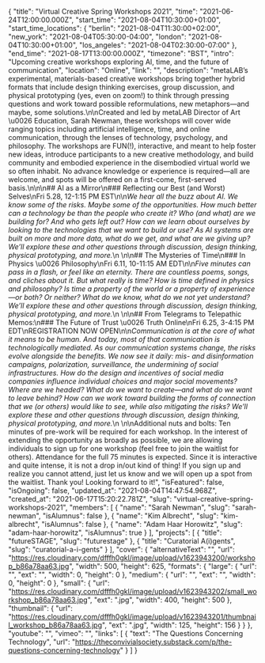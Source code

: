 {
 "title": "Virtual Creative Spring Workshops 2021",
 "time": "2021-06-24T12:00:00.000Z",
 "start_time": "2021-08-04T10:30:00+01:00",
 "start_time_locations": {
  "berlin": "2021-08-04T11:30:00+02:00",
  "new_york": "2021-08-04T05:30:00-04:00",
  "london": "2021-08-04T10:30:00+01:00",
  "los_angeles": "2021-08-04T02:30:00-07:00"
 },
 "end_time": "2021-08-17T13:00:00.000Z",
 "timezone": "BST",
 "intro": "Upcoming creative workshops exploring AI, time, and the future of communication",
 "location": "Online",
 "link": "",
 "description": "metaLAB’s experimental, materials-based creative workshops bring together hybrid formats that include design thinking exercises, group discussion, and physical prototyping (yes, even on zoom!) to think through pressing questions and work toward possible reformulations, new metaphors—and maybe, some solutions.\n\nCreated and led by metaLAB Director of Art \u0026 Education, Sarah Newman, these workshops will cover wide ranging topics including artificial intelligence, time, and online communication, through the lenses of technology, psychology, and philosophy. The workshops are FUN(!), interactive, and meant to help foster new ideas, introduce participants to a new creative methodology, and build community and embodied experience in the disembodied virtual world we so often inhabit. No advance knowledge or experience is required—all are welcome, and spots will be offered on a first-come, first-served basis.\n\n\n## AI as a Mirror\n### Reflecting our Best (and Worst) Selves\nFri 5.28, 12-1:15 PM EST\n\n*We hear all the buzz about AI. We know some of the risks. Maybe some of the opportunities. How much better can a technology be than the people who create it? Who (and what) are we building for? And who gets left out? How can we learn about ourselves by looking to the technologies that we want to build or use? As AI systems are built on more and more data, what do we get, and what are we giving up? We’ll explore these and other questions through discussion, design thinking, physical prototyping, and more.*\n \n\n## The Mysteries of Time\n### In Physics \u0026 Philosophy\nFri 6.11, 10-11:15 AM EDT\n\n*Five minutes can pass in a flash, or feel like an eternity. There are countless poems, songs, and cliches about it. But what really is time? How is time defined in physics and philosophy? Is time a property of the world or a property of experience—or both? Or neither? What do we know, what do we not yet understand? We’ll explore these and other questions through discussion, design thinking, physical prototyping, and more.*\n \n\n## From Telegrams to Telepathic Memos:\n### The Future of Trust \u0026 Truth Online\nFri 6.25, 3-4:15 PM EDT\nREGISTRATION NOW OPEN\n\n*Communication is at the core of what it means to be human. And today, most of that communication is technologically mediated. As our communication systems change, the risks evolve alongside the benefits. We now see it daily: mis- and disinformation campaigns, polarization, surveillance, the undermining of social infrastructures. How do the design and incentives of social media companies influence individual choices and major social movements? Where are we headed? What do we want to create—and what do we want to leave behind? How can we work toward building the forms of connection that we (or others) would like to see, while also mitigating the risks? We’ll explore these and other questions through discussion, design thinking, physical prototyping, and more.*\n \n\nAdditional nuts and bolts: Ten minutes of pre-work will be required for each workshop. In the interest of extending the opportunity as broadly as possible, we are allowing individuals to sign up for one workshop (feel free to join the waitlist for others). Attendance for the full 75 minutes is expected. Since it is interactive and quite intense, it is not a drop in/out kind of thing! If you sign up and realize you cannot attend, just let us know and we will open up a spot from the waitlist. Thank you! Looking forward to it!",
 "isFeatured": false,
 "isOngoing": false,
 "updated_at": "2021-08-04T14:47:54.968Z",
 "created_at": "2021-06-17T15:20:22.781Z",
 "slug": "virtual-creative-spring-workshops-2021",
 "members": [
  {
   "name": "Sarah Newman",
   "slug": "sarah-newman",
   "isAlumnus": false
  },
  {
   "name": "Kim Albrecht",
   "slug": "kim-albrecht",
   "isAlumnus": false
  },
  {
   "name": "Adam Haar Horowitz",
   "slug": "adam-haar-horowitz",
   "isAlumnus": true
  }
 ],
 "projects": [
  {
   "title": "futureSTAGE",
   "slug": "futurestage"
  },
  {
   "title": "Curatorial A(i)gents",
   "slug": "curatorial-a-i-gents"
  }
 ],
 "cover": {
  "alternativeText": "",
  "url": "https://res.cloudinary.com/dfffh0gkl/image/upload/v1623943200/workshop_b86a78aa63.jpg",
  "width": 500,
  "height": 625,
  "formats": {
   "large": {
    "url": "",
    "ext": "",
    "width": 0,
    "height": 0
   },
   "medium": {
    "url": "",
    "ext": "",
    "width": 0,
    "height": 0
   },
   "small": {
    "url": "https://res.cloudinary.com/dfffh0gkl/image/upload/v1623943202/small_workshop_b86a78aa63.jpg",
    "ext": ".jpg",
    "width": 400,
    "height": 500
   },
   "thumbnail": {
    "url": "https://res.cloudinary.com/dfffh0gkl/image/upload/v1623943201/thumbnail_workshop_b86a78aa63.jpg",
    "ext": ".jpg",
    "width": 125,
    "height": 156
   }
  }
 },
 "youtube": "",
 "vimeo": "",
 "links": [
  {
   "text": "The Questions Concerning Technology",
   "url": "https://theconvivialsociety.substack.com/p/the-questions-concerning-technology"
  }
 ]
}